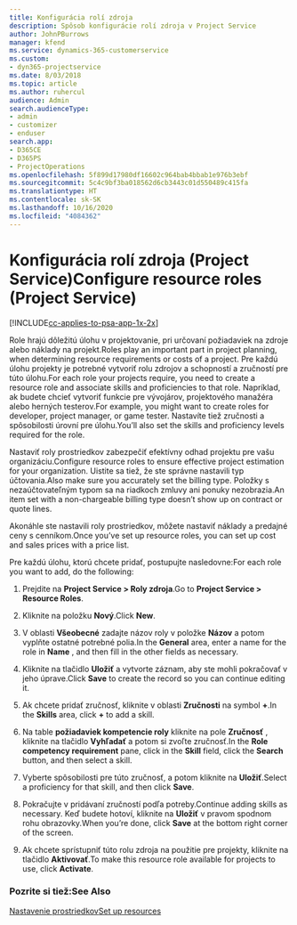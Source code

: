 ```yaml
---
title: Konfigurácia rolí zdroja
description: Spôsob konfigurácie rolí zdroja v Project Service
author: JohnPBurrows
manager: kfend
ms.service: dynamics-365-customerservice
ms.custom:
- dyn365-projectservice
ms.date: 8/03/2018
ms.topic: article
ms.author: ruhercul
audience: Admin
search.audienceType:
- admin
- customizer
- enduser
search.app:
- D365CE
- D365PS
- ProjectOperations
ms.openlocfilehash: 5f899d17980df16602c964bab4bbab1e976b3ebf
ms.sourcegitcommit: 5c4c9bf3ba018562d6cb3443c01d550489c415fa
ms.translationtype: HT
ms.contentlocale: sk-SK
ms.lasthandoff: 10/16/2020
ms.locfileid: "4084362"
---
```

# <a name="configure-resource-roles-project-service"></a><span data-ttu-id="4c766-103">Konfigurácia rolí zdroja (Project Service)</span><span class="sxs-lookup"><span data-stu-id="4c766-103">Configure resource roles (Project Service)</span></span>

[!INCLUDE[cc-applies-to-psa-app-1x-2x](../includes/cc-applies-to-psa-app-1x-2x.md)]

<span data-ttu-id="4c766-104">Role hrajú dôležitú úlohu v projektovanie, pri určovaní požiadaviek na zdroje alebo náklady na projekt.</span><span class="sxs-lookup"><span data-stu-id="4c766-104">Roles play an important part in project planning, when determining resource requirements or costs of a project.</span></span> <span data-ttu-id="4c766-105">Pre každú úlohu projekty je potrebné vytvoriť rolu zdrojov a schopností a zručností pre túto úlohu.</span><span class="sxs-lookup"><span data-stu-id="4c766-105">For each role your projects require, you need to create a resource role and associate skills and proficiencies to that role.</span></span> <span data-ttu-id="4c766-106">Napríklad, ak budete chcieť vytvoriť funkcie pre vývojárov, projektového manažéra alebo herných testerov.</span><span class="sxs-lookup"><span data-stu-id="4c766-106">For example, you might want to create roles for developer, project manager, or game tester.</span></span> <span data-ttu-id="4c766-107">Nastavíte tiež zručnosti a spôsobilosti úrovní pre úlohu.</span><span class="sxs-lookup"><span data-stu-id="4c766-107">You’ll also set the skills and proficiency levels required for the role.</span></span>  
  
 <span data-ttu-id="4c766-108">Nastaviť roly prostriedkov zabezpečiť efektívny odhad projektu pre vašu organizáciu.</span><span class="sxs-lookup"><span data-stu-id="4c766-108">Configure resource roles to ensure effective project estimation for your organization.</span></span>  <span data-ttu-id="4c766-109">Uistite sa tiež, že ste správne nastavili typ účtovania.</span><span class="sxs-lookup"><span data-stu-id="4c766-109">Also make sure you accurately set the billing type.</span></span> <span data-ttu-id="4c766-110">Položky s nezaúčtovateľným typom sa na riadkoch zmluvy ani ponuky nezobrazia.</span><span class="sxs-lookup"><span data-stu-id="4c766-110">An item set with a non-chargeable billing type doesn’t show up on contract or quote lines.</span></span>  
  
 <span data-ttu-id="4c766-111">Akonáhle ste nastavili roly prostriedkov, môžete nastaviť náklady a predajné ceny s cenníkom.</span><span class="sxs-lookup"><span data-stu-id="4c766-111">Once you’ve set up resource roles, you can set up cost and sales prices with a price list.</span></span>  
  
 <span data-ttu-id="4c766-112">Pre každú úlohu, ktorú chcete pridať, postupujte nasledovne:</span><span class="sxs-lookup"><span data-stu-id="4c766-112">For each role you want to add, do the following:</span></span>  
  
1.  <span data-ttu-id="4c766-113">Prejdite na **Project Service > Roly zdroja**.</span><span class="sxs-lookup"><span data-stu-id="4c766-113">Go to **Project Service > Resource Roles**.</span></span>  
  
2.  <span data-ttu-id="4c766-114">Kliknite na položku **Nový**.</span><span class="sxs-lookup"><span data-stu-id="4c766-114">Click **New**.</span></span>  
  
3.  <span data-ttu-id="4c766-115">V oblasti **Všeobecné** zadajte názov roly v položke **Názov** a potom vyplňte ostatné potrebné polia.</span><span class="sxs-lookup"><span data-stu-id="4c766-115">In the **General** area, enter a name for the role in **Name** , and then fill in the other fields as necessary.</span></span>  
  
4.  <span data-ttu-id="4c766-116">Kliknite na tlačidlo **Uložiť** a vytvorte záznam, aby ste mohli pokračovať v jeho úprave.</span><span class="sxs-lookup"><span data-stu-id="4c766-116">Click **Save** to create the record so you can continue editing it.</span></span>  
  
5.  <span data-ttu-id="4c766-117">Ak chcete pridať zručnosť, kliknite v oblasti **Zručnosti** na symbol **+**.</span><span class="sxs-lookup"><span data-stu-id="4c766-117">In the **Skills** area, click **+** to add a skill.</span></span>  
  
6.  <span data-ttu-id="4c766-118">Na table **požiadaviek kompetencie roly** kliknite na pole **Zručnosť** , kliknite na tlačidlo **Vyhľadať** a potom si zvoľte zručnosť.</span><span class="sxs-lookup"><span data-stu-id="4c766-118">In the **Role competency requirement** pane, click in the **Skill** field, click the **Search** button, and then select a skill.</span></span>  
  
7.  <span data-ttu-id="4c766-119">Vyberte spôsobilosti pre túto zručnosť, a potom kliknite na **Uložiť**.</span><span class="sxs-lookup"><span data-stu-id="4c766-119">Select a proficiency for that skill, and then click **Save**.</span></span>  
  
8.  <span data-ttu-id="4c766-120">Pokračujte v pridávaní zručností podľa potreby.</span><span class="sxs-lookup"><span data-stu-id="4c766-120">Continue adding skills as necessary.</span></span> <span data-ttu-id="4c766-121">Keď budete hotoví, kliknite na **Uložiť** v pravom spodnom rohu obrazovky.</span><span class="sxs-lookup"><span data-stu-id="4c766-121">When you’re done, click **Save** at the bottom right corner of the screen.</span></span>  
  
9. <span data-ttu-id="4c766-122">Ak chcete sprístupniť túto rolu zdroja na použitie pre projekty, kliknite na tlačidlo **Aktivovať**.</span><span class="sxs-lookup"><span data-stu-id="4c766-122">To make this resource role available for projects to use, click **Activate**.</span></span>  
  
### <a name="see-also"></a><span data-ttu-id="4c766-123">Pozrite si tiež:</span><span class="sxs-lookup"><span data-stu-id="4c766-123">See Also</span></span>  
 [<span data-ttu-id="4c766-124">Nastavenie prostriedkov</span><span class="sxs-lookup"><span data-stu-id="4c766-124">Set up resources</span></span>](../psa/set-up-resources.md)
